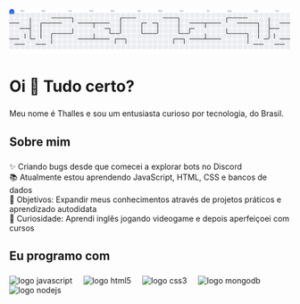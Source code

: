 <picture>
  <source media="(prefers-color-scheme: dark)" srcset="https://raw.githubusercontent.com/nogx01/nogx01/output/pacman-contribution-graph-dark.svg">
  <source media="(prefers-color-scheme: light)" srcset="https://raw.githubusercontent.com/nogx01/nogx01/output/pacman-contribution-graph.svg">
  <img alt="pacman contribution graph" src="https://raw.githubusercontent.com/nogx01/nogx01/output/pacman-contribution-graph.svg">
</picture>

<h1 align="left">Oi 👋 Tudo certo?</h1>

###

<p align="left">Meu nome é Thalles e sou um entusiasta curioso por tecnologia, do Brasil.</p>

###

<h2 align="left">Sobre mim</h2>

###

<p align="left">
  ✨ Criando bugs desde que comecei a explorar bots no Discord<br>
  📚 Atualmente estou aprendendo JavaScript, HTML, CSS e bancos de dados<br>
  🎯 Objetivos: Expandir meus conhecimentos através de projetos práticos e aprendizado autodidata<br>
  🎲 Curiosidade: Aprendi inglês jogando videogame e depois aperfeiçoei com cursos
</p>

###

<h2 align="left">Eu programo com</h2>

###

<div align="left">
  <img src="https://cdn.jsdelivr.net/gh/devicons/devicon@latest/icons/javascript/javascript-original.svg" height="40" alt="logo javascript" />
  <img width="12" />
  <img src="https://cdn.jsdelivr.net/gh/devicons/devicon@latest/icons/html5/html5-original.svg" height="40" alt="logo html5" />
  <img width="12" />
  <img src="https://cdn.jsdelivr.net/gh/devicons/devicon@latest/icons/css3/css3-original.svg" height="40" alt="logo css3" />
  <img width="12" />
  <img src="https://cdn.jsdelivr.net/gh/devicons/devicon@latest/icons/mongodb/mongodb-original.svg" height="40" alt="logo mongodb" />
  <img width="12" />
  <img src="https://cdn.jsdelivr.net/gh/devicons/devicon@latest/icons/nodejs/nodejs-original.svg" height="40" alt="logo nodejs" />
</div>


